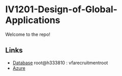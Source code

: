 # IV1201-Design-of-Global-Applications
Welcome to the repo!

## Links
- [Database](https://phpmyadmin678.loopia.se/) root@h333810 : vfarecruitmentroot
- [Azure](https://portal.azure.com/#@kth.onmicrosoft.com/resource/subscriptions/762702c5-f63f-4ded-ae3d-3bf5f01c7758/resourceGroups/IV1201_Recruitment/overview)
